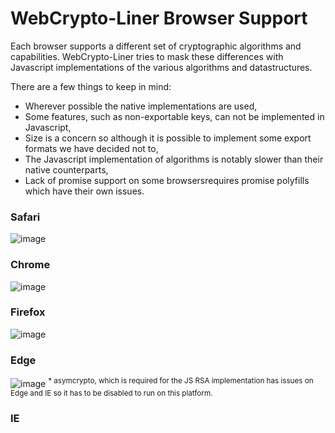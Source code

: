 # WebCrypto-Liner Browser Support
Each browser supports a different set of cryptographic algorithms and capabilities. WebCrypto-Liner tries to mask these differences with Javascript implementations of the various algorithms and datastructures. 

There are a few things to keep in mind:
- Wherever possible the native implementations are used,
- Some features, such as non-exportable keys, can not be implemented in Javascript,
- Size is a concern so although it is possible to implement some export formats we have decided not to,
- The Javascript implementation of algorithms is notably slower than their native counterparts,
- Lack of promise support on some browsersrequires promise polyfills which have their own issues.

### Safari
![image](https://cloud.githubusercontent.com/assets/1619279/20992128/0d0fe3e6-bc97-11e6-81c4-ed3a4697835c.png)

### Chrome
![image](https://cloud.githubusercontent.com/assets/1619279/20986888/57d8f1d2-bc7f-11e6-95a0-ac6a16231543.png)

### Firefox
![image](https://cloud.githubusercontent.com/assets/1619279/20987087/1bdf91ee-bc80-11e6-9030-812ef9048bbf.png)

### Edge
![image](https://cloud.githubusercontent.com/assets/1619279/20992080/bec8b898-bc96-11e6-97ec-33b9948c722b.png)
<sup>* asymcrypto, which is required for the JS RSA implementation has issues on Edge and IE so it has to be disabled to run on this platform.</sup>

### IE
